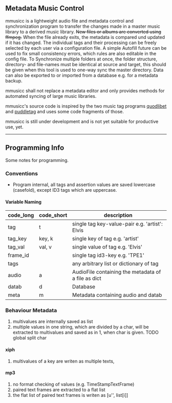 ## Metadata Music Control

mmusicc is a lightweight audio file and metadata control and synchronization program to transfer the changes made in a master music library to a derived music library. ~~New files or albums are converted using ffmpeg.~~ When the file already exits, the metadata is compared und updated if it has changed. The individual tags and their processing can be freely selected by each user via a configuration file. A simple Autofill future can be used to fix small consistency errors, which rules are also editable in the config file. To Synchronize multiple folders at once, the folder structure, directory- and file-names must be identical at source and target, this should be given when this tool is used to one-way sync the master directory. Data can also be exported to or imported from a database e.g. for a metadata backup.

mmusicc shall not replace a metadata editor and only provides methods for automated syncing of large music libraries.

mmusicc's source code is inspired by the two music tag programs [quodlibet](https://github.com/quodlibet/quodlibet) and [puddletag](https://github.com/keithgg/puddletag) and uses some code fragments of those.

mmusicc is still under development and is not yet suitable for productive use, yet.

---
## Programming Info
Some notes for programming.
### Conventions

- Program internal, all tags and assertion values are saved lowercase (casefold), except ID3 tags which are uppercase.

#### Variable Naming

code_long | code_short | description
---       | ---        | ---
tag       | t          | single tag key-value-pair e.g. 'artist': Elvis
tag_key   | key, k     | single key of tag e.g. 'artist'
tag_val   | val, v     | single value of tag e.g. 'Elvis'
frame_id  |            | single tag id3-key e.g. 'TPE1'
tags      |            | any arbitrary list or dictionary of tag
audio     | a          | AudioFile containing the metadata of a file as dict
datab     | d          | Database
meta      | m          | Metadata containing audio and datab

### Behaviour Metadata

1) multivalues are internally saved as list
2) multiple values in one string, which are divided by a char, will be extracted to multivalues and saved as in 1, when char is given. TODO global split char

#### xiph

1) multivalues of a key are writen as multiple texts, 

#### mp3

1) no format checking of values (e.g. TimeStampTextFrame)
2) paired text frames are extracted to a flat list
3) the flat list of paired text frames is writen as [u'', list[i]]